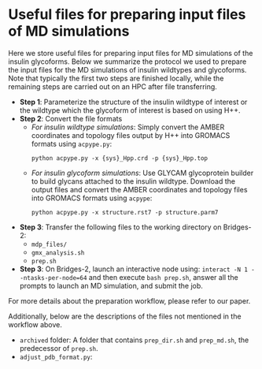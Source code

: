 # Useful files for preparing input files of MD simulations
Here we store useful files for preparing input files for MD simulations of the insulin glycoforms. Below we summarize the protocol we used to prepare the input files for the MD simulations of insulin wildtypes and glycoforms. Note that typically the first two steps are finished locally, while the remaining steps are carried out on an HPC after file transferring.  
- **Step 1**: Parameterize the structure of the insulin wildtype of interest or the wildtype which the glycoform of interest is based on using H++.
- **Step 2**: Convert the file formats
  - *For insulin wildtype simulations*:
    Simply convert the AMBER coordinates and topology files output by H++ into GROMACS formats using `acpype.py`:
    ```
    python acpype.py -x {sys}_Hpp.crd -p {sys}_Hpp.top
    ```
  - *For insulin glycoform simulations*:
  Use GLYCAM glycoprotein builder to build glycans attached to the insulin wildtype. Download the output files and convert the AMBER coordinates and topology files into GROMACS formats using `acpype`:
    ```
    python acpype.py -x structure.rst7 -p structure.parm7
    ``` 
- **Step 3**: Transfer the following files to the working directory on Bridges-2:
  - `mdp_files/`
  - `gmx_analysis.sh`
  - `prep.sh`
- **Step 3**: On Bridges-2, launch an interactive node using: `interact -N 1 --ntasks-per-node=64` and then execute `bash prep.sh`, answer all the prompts to launch an MD simulation, and submit the job. 

For more details about the preparation workflow, please refer to our paper. 

Additionally, below are the descriptions of the files not mentioned in the workflow above. 
- `archived` folder: A folder that contains `prep_dir.sh` and `prep_md.sh`, the predecessor of `prep.sh`.
- `adjust_pdb_format.py`: 